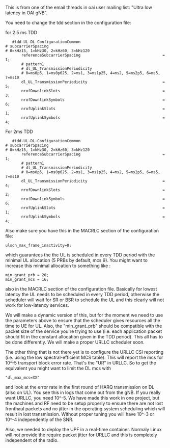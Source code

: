 This is from one of the email threads in oai user mailing list: "Ultra low latency in OAI gNB". 

You need to change the tdd section in the configuration file:

for 2.5 ms TDD
```
   #tdd-UL-DL-ConfigurationCommon
# subcarrierSpacing
# 0=kHz15, 1=kHz30, 2=kHz60, 3=kHz120
       referenceSubcarrierSpacing                                    = 1;
       # pattern1
       # dl_UL_TransmissionPeriodicity
       # 0=ms0p5, 1=ms0p625, 2=ms1, 3=ms1p25, 4=ms2, 5=ms2p5, 6=ms5, 7=ms10
       dl_UL_TransmissionPeriodicity                                 = 5;
       nrofDownlinkSlots                                             = 3;
       nrofDownlinkSymbols                                           = 6;
       nrofUplinkSlots                                               = 1;
       nrofUplinkSymbols                                             = 4;
```

For 2ms TDD
```
   #tdd-UL-DL-ConfigurationCommon
# subcarrierSpacing
# 0=kHz15, 1=kHz30, 2=kHz60, 3=kHz120
       referenceSubcarrierSpacing                                    = 1;
       # pattern1
       # dl_UL_TransmissionPeriodicity
       # 0=ms0p5, 1=ms0p625, 2=ms1, 3=ms1p25, 4=ms2, 5=ms2p5, 6=ms5, 7=ms10
       dl_UL_TransmissionPeriodicity                                 = 4;
       nrofDownlinkSlots                                             = 2;
       nrofDownlinkSymbols                                           = 6;
       nrofUplinkSlots                                               = 1;
       nrofUplinkSymbols                                             = 4;
```

Also make sure you have this in the MACRLC section of the configuration
file:
```
ulsch_max_frame_inactivity=0;
```
which guarantees the the UL is scheduled in every TDD period with the
minimal UL allocation (5 PRBs by default, mcs 9). You might want to
increase this minimal allocation to something like :
```
min_grant_prb = 20;
min_grant_mcs = 16;
```
also in the MACRLC section of the configuration file. Basically for
lowest latency the UL needs to be scheduled in every TDD period,
otherwise the scheduler will wait for SR or BSR to schedule the UL and
this clearly will not work for low-latency services.

We will make a dynamic version of this, but for the moment we need to
use the parameters above to ensure that the scheduler gives resources
all the time to UE for UL. Also, the "min_grant_prb" should be
compatible with the packet size of the service you're trying to use
(i.e. each application packet should fit in the constant allocation
given in the TDD period). This all has to be done differently. We will
make a proper URLLC scheduler soon.

The other thing that is not there yet is to configure the URLLC CSI
reporting (i.e. using the low spectral-efficient MCS table). This will
report the mcs for 10^-5 transport block error rate. That's the "UR" in
URLLC. So to get the equivalent you might want to limit the DL mcs with
```
"dl_max_mcs=XX"
```
and look at the error rate in the first round of HARQ transmission on DL
(also on UL). You see this in logs that come out from the gNB. If you
really want URLLC, you need 10^-5. We have made this work in one
project, but the machines and RF need to be setup properly to ensure
there are not lost fronthaul packets and no jitter in the operating
system scheduling which will result in lost transmission. Without proper
tuning you will have 10^-3 or 10^-4 independently of the SNR.

Also, we needed to deploy the UPF in a real-time container. Normaly
Linux will not provide the require packet jitter for URLLC and this is
completely independent of the radio.
